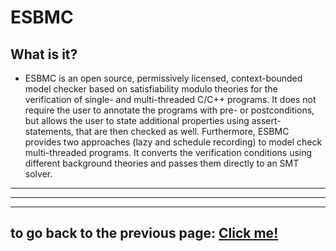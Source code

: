 # ESBMC

## What is it?

-   ESBMC is an open source, permissively licensed, context-bounded model checker based on satisfiability modulo theories for the verification of single- and multi-threaded C/C++ programs. It does not require the user to annotate the programs with pre- or postconditions, but allows the user to state additional properties using assert-statements, that are then checked as well. Furthermore, ESBMC provides two approaches (lazy and schedule recording) to model check multi-threaded programs. It converts the verification conditions using different background theories and passes them directly to an SMT solver.

---

---

---

## to go back to the previous page: [Click me!](../../README.md)
